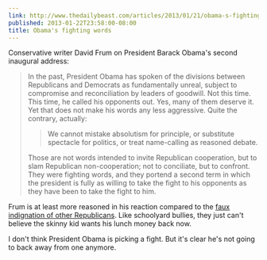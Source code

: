 ```yaml
---
link: http://www.thedailybeast.com/articles/2013/01/21/obama-s-fighting-speech-part-2.html
published: 2013-01-22T23:58:00-08:00
title: Obama's fighting words
---
```

Conservative writer David Frum on President Barack Obama's second inaugural address:

> In the past, President Obama has spoken of the divisions between Republicans and Democrats as fundamentally unreal, subject to compromise and reconciliation by leaders of goodwill. Not this time. This time, he called his opponents out. Yes, many of them deserve it. Yet that does not make his words any less aggressive. Quite the contrary, actually:
> 
> > We cannot mistake absolutism for principle, or substitute spectacle for politics, or treat name-calling as reasoned debate.
> 
> Those are not words intended to invite Republican cooperation, but to slam Republican non-cooperation; not to conciliate, but to confront. They were fighting words, and they portend a second term in which the president is fully as willing to take the fight to his opponents as they have been to take the fight to him.

Frum is at least more reasoned in his reaction compared to the [faux indignation of other Republicans](http://www.politico.com/story/2013/01/republicans-fighting-words-from-obama-in-inaugural-speech-086514). Like schoolyard bullies, they just can't believe the skinny kid wants his lunch money back now.

I don't think President Obama is picking a fight. But it's clear he's not going to back away from one anymore.

